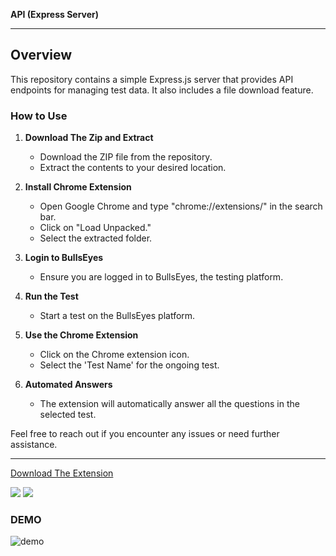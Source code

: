 **API (Express Server)**

---

## Overview

This repository contains a simple Express.js server that provides API endpoints for managing test data.
It also includes a file download feature.

### How to Use

1. **Download The Zip and Extract**
   - Download the ZIP file from the repository.
   - Extract the contents to your desired location.

2. **Install Chrome Extension**
   - Open Google Chrome and type "chrome://extensions/" in the search bar.
   - Click on "Load Unpacked."
   - Select the extracted folder.

3. **Login to BullsEyes**
   - Ensure you are logged in to BullsEyes, the testing platform.

4. **Run the Test**
   - Start a test on the BullsEyes platform.

5. **Use the Chrome Extension**
   - Click on the Chrome extension icon.
   - Select the 'Test Name' for the ongoing test.

6. **Automated Answers**
   - The extension will automatically answer all the questions in the selected test.

Feel free to reach out if you encounter any issues or need further assistance.

---

<a href="https://bullseyesapi.onrender.com/download">Download The Extension</a>

![](https://komarev.com/ghpvc/?username=03prashantpk&color=ff0000&label=Total,+visitors) ![](https://hit.yhype.me/github/profile?user_id=43730425)<br>



### DEMO

<img src="" alt="demo" />
